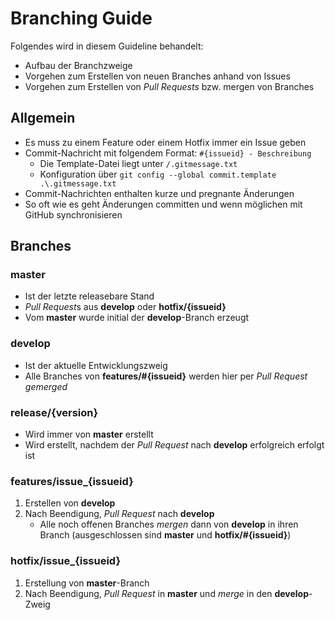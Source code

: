 # Branching Guide

Folgendes wird in diesem Guideline behandelt:

* Aufbau der Branchzweige
* Vorgehen zum Erstellen von neuen Branches anhand von Issues
* Vorgehen zum Erstellen von *Pull Requests* bzw. mergen von Branches

## Allgemein

* Es muss zu einem Feature oder einem Hotfix immer ein Issue geben
* Commit-Nachricht mit folgendem Format: `#{issueid} - Beschreibung`
  * Die Template-Datei liegt unter `/.gitmessage.txt`
  * Konfiguration über `git config --global commit.template .\.gitmessage.txt`
* Commit-Nachrichten enthalten kurze und pregnante Änderungen
* So oft wie es geht Änderungen committen und wenn möglichen mit GitHub synchronisieren

## Branches

### master

* Ist der letzte releasebare Stand
* *Pull Request*s aus **develop** oder **hotfix/{issueid}**
* Vom **master** wurde initial der **develop**-Branch erzeugt

### develop

* Ist der aktuelle Entwicklungszweig
* Alle Branches von **features/\#{issueid}** werden hier per *Pull Request* *gemerged*

### release/{version}

* Wird immer von **master** erstellt
* Wird erstellt, nachdem der *Pull Request* nach **develop** erfolgreich erfolgt ist

### features/issue_{issueid}

1. Erstellen von **develop**
1. Nach Beendigung, *Pull Request* nach **develop**
    * Alle noch offenen Branches *mergen* dann von **develop** in ihren Branch (ausgeschlossen sind **master** und **hotfix/\#{issueid}**)

### hotfix/issue_{issueid}

1. Erstellung von **master**-Branch
1. Nach Beendigung, *Pull Request* in **master** und *merge* in den **develop**-Zweig